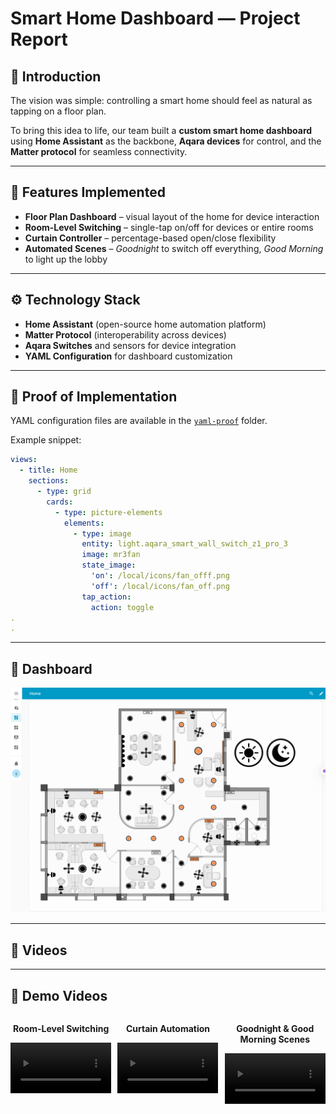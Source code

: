 # Smart Home Dashboard — Project Report

## 🌟 Introduction
The vision was simple: controlling a smart home should feel as natural as tapping on a floor plan.  

To bring this idea to life, our team built a **custom smart home dashboard** using **Home Assistant** as the backbone, **Aqara devices** for control, and the **Matter protocol** for seamless connectivity.  

---

## 🏡 Features Implemented
- **Floor Plan Dashboard** – visual layout of the home for device interaction  
- **Room-Level Switching** – single-tap on/off for devices or entire rooms  
- **Curtain Controller** – percentage-based open/close flexibility  
- **Automated Scenes** – *Goodnight* to switch off everything, *Good Morning* to light up the lobby  

---

## ⚙️ Technology Stack
- **Home Assistant** (open-source home automation platform)  
- **Matter Protocol** (interoperability across devices)  
- **Aqara Switches** and sensors for device integration  
- **YAML Configuration** for dashboard customization  

---

## 📂 Proof of Implementation
YAML configuration files are available in the [`yaml-proof`](../yaml-proof/floor_plan.yaml) folder.  

Example snippet:

```yaml
views:
  - title: Home
    sections:
      - type: grid
        cards:
          - type: picture-elements
            elements:
              - type: image
                entity: light.aqara_smart_wall_switch_z1_pro_3
                image: mr3fan
                state_image:
                  'on': /local/icons/fan_offf.png
                  'off': /local/icons/fan_off.png
                tap_action:
                  action: toggle
.
.
```
---

## 📸 Dashboard
![Dashboard Preview](../images/dashboard.png)


---


## 🎥 Videos


---

## 🎥 Demo Videos


<div style="display: flex; gap: 10px; width: 100%;">

  <div style="flex: 1;">
    <p align="center"><b>Room-Level Switching</b></p>
    <video width="100%" controls>
      <source src="../videos/room_video.mp4" type="video/mp4">
    </video>
  </div>

  <div style="flex: 1;">
    <p align="center"><b>Curtain Automation</b></p>
    <video width="100%" controls>
      <source src="../videos/curtain_video.mp4" type="video/mp4">
    </video>
  </div>

  <div style="flex: 1;">
    <p align="center"><b>Goodnight & Good Morning Scenes</b></p>
    <video width="100%" controls>
      <source src="../videos/gn&gm_video.mp4" type="video/mp4">
    </video>
  </div>

</div>


